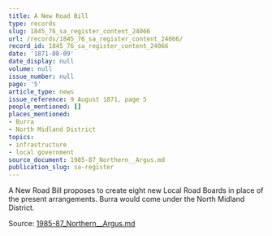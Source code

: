 ```yaml
---
title: A New Road Bill
type: records
slug: 1845_76_sa_register_content_24066
url: /records/1845_76_sa_register_content_24066/
record_id: 1845_76_sa_register_content_24066
date: '1871-08-09'
date_display: null
volume: null
issue_number: null
page: '5'
article_type: news
issue_reference: 9 August 1871, page 5
people_mentioned: []
places_mentioned:
- Burra
- North Midland District
topics:
- infrastructure
- local government
source_document: 1985-87_Northern__Argus.md
publication_slug: sa-register
---
```


A New Road Bill proposes to create eight new Local Road Boards in place of the present arrangements.  Burra would come under the North Midland District.

Source: [1985-87_Northern__Argus.md](/downloads/markdown/1985-87_Northern__Argus.md)
